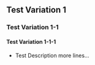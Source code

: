 ## Test Variation 1
### Test Variation 1-1
#### Test Variation 1-1-1
* Test Description
  more lines...
